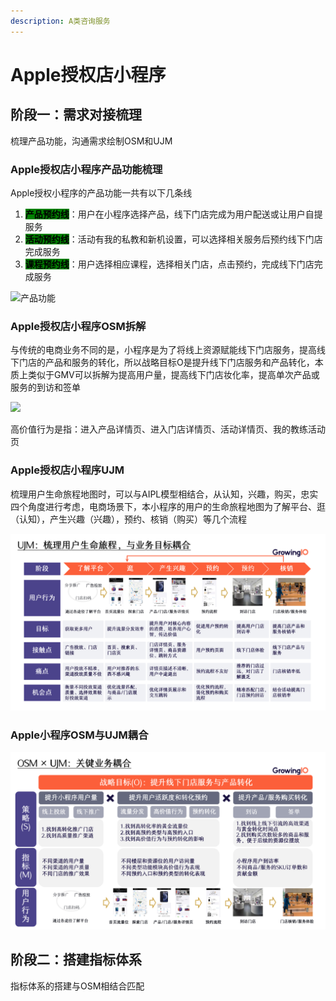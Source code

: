 ```yaml
---
description: A类咨询服务
---
```


# Apple授权店小程序

## 阶段一：需求对接梳理

梳理产品功能，沟通需求绘制OSM和UJM

### Apple授权店小程序产品功能梳理

Apple授权小程序的产品功能一共有以下几条线

1. <mark style="background-color:green;">**产品预约线**</mark>：用户在小程序选择产品，线下门店完成为用户配送或让用户自提服务
2. <mark style="background-color:green;">**活动预约线**</mark>：活动有我的私教和新机设置，可以选择相关服务后预约线下门店完成服务
3. <mark style="background-color:green;">**课程预约线**</mark>：用户选择相应课程，选择相关门店，点击预约，完成线下门店完成服务

![产品功能](../../.gitbook/assets/Apple授权专营店小程序.svg)

### Apple授权店小程序OSM拆解

与传统的电商业务不同的是，小程序是为了将线上资源赋能线下门店服务，提高线下门店的产品和服务的转化，所以战略目标O是提升线下门店服务和产品转化，本质上类似于GMV可以拆解为提高用户量，提高线下门店妆化率，提高单次产品或服务的到访和签单

![](../../.gitbook/assets/OSM绘制模板.bmp)

高价值行为是指：进入产品详情页、进入门店详情页、活动详情页、我的教练活动页

### Apple授权店小程序UJM

梳理用户生命旅程地图时，可以与AIPL模型相结合，从认知，兴趣，购买，忠实四个角度进行考虑，电商场景下，本小程序的用户的生命旅程地图为了解平台、逛（认知），产生兴趣（兴趣），预约、核销（购买）等几个流程

![UJM](<../../.gitbook/assets/ujm (1).png>)

### Apple小程序OSM与UJM耦合

![OSM×UJM](../../.gitbook/assets/osm+ujm.png)

## 阶段二：搭建指标体系

指标体系的搭建与OSM相结合匹配





